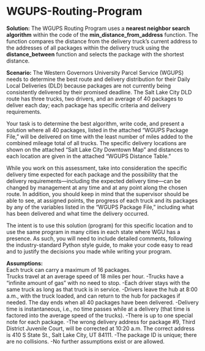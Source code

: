 # WGUPS-Routing-Program

**Solution:** The WGUPS Routing Program uses a **nearest neighbor search algorithm** within the code of the **min_distance_from_address** function. The function compares the distance from the delivery truck’s current address to the addresses of all packages within the delivery truck using the **distance_between** function and selects the package with the shortest distance.

**Scenario:** The Western Governors University Parcel Service (WGUPS) needs to determine the best route and delivery distribution for their Daily Local Deliveries (DLD) because packages are not currently being consistently delivered by their promised deadline. The Salt Lake City DLD route has three trucks, two drivers, and an average of 40 packages to deliver each day; each package has specific criteria and delivery requirements.

Your task is to determine the best algorithm, write code, and present a solution where all 40 packages, listed in the attached “WGUPS Package File,” will be delivered on time with the least number of miles added to the combined mileage total of all trucks. The specific delivery locations are shown on the attached “Salt Lake City Downtown Map” and distances to each location are given in the attached “WGUPS Distance Table.”

While you work on this assessment, take into consideration the specific delivery time expected for each package and the possibility that the delivery requirements—including the expected delivery time—can be changed by management at any time and at any point along the chosen route. In addition, you should keep in mind that the supervisor should be able to see, at assigned points, the progress of each truck and its packages by any of the variables listed in the “WGUPS Package File,” including what has been delivered and what time the delivery occurred.

The intent is to use this solution (program) for this specific location and to use the same program in many cities in each state where WGU has a presence. As such, you will need to include detailed comments, following the industry-standard Python style guide, to make your code easy to read and to justify the decisions you made while writing your program.

**Assumptions:**
<br>Each truck can carry a maximum of 16 packages.
<br>Trucks travel at an average speed of 18 miles per hour.
-Trucks have a “infinite amount of gas” with no need to stop.
-Each driver stays with the same truck as long as that truck is in service.
-Drivers leave the hub at 8:00 a.m., with the truck loaded, and can return to the hub for packages if needed. The day ends when all 40 packages have been delivered.
-Delivery time is instantaneous, i.e., no time passes while at a delivery (that time is factored into the average speed of the trucks).
-There is up to one special note for each package.
-The wrong delivery address for package #9, Third District Juvenile Court, will be corrected at 10:20 a.m. The correct address is 410 S State St., Salt Lake City, UT 84111.
-The package ID is unique; there are no collisions.
-No further assumptions exist or are allowed.
